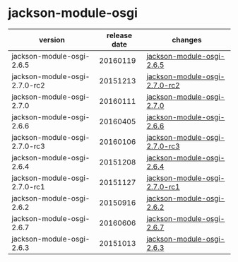 # jackson-module-osgi

|            version            | release date |                                   changes                                    |
|-------------------------------|--------------|------------------------------------------------------------------------------|
| jackson-module-osgi-2.6.5     | 20160119     | [jackson-module-osgi-2.6.5](./jackson-module-osgi-2.6.5-20160119.md)         |
| jackson-module-osgi-2.7.0-rc2 | 20151213     | [jackson-module-osgi-2.7.0-rc2](./jackson-module-osgi-2.7.0-rc2-20151213.md) |
| jackson-module-osgi-2.7.0     | 20160111     | [jackson-module-osgi-2.7.0](./jackson-module-osgi-2.7.0-20160111.md)         |
| jackson-module-osgi-2.6.6     | 20160405     | [jackson-module-osgi-2.6.6](./jackson-module-osgi-2.6.6-20160405.md)         |
| jackson-module-osgi-2.7.0-rc3 | 20160106     | [jackson-module-osgi-2.7.0-rc3](./jackson-module-osgi-2.7.0-rc3-20160106.md) |
| jackson-module-osgi-2.6.4     | 20151208     | [jackson-module-osgi-2.6.4](./jackson-module-osgi-2.6.4-20151208.md)         |
| jackson-module-osgi-2.7.0-rc1 | 20151127     | [jackson-module-osgi-2.7.0-rc1](./jackson-module-osgi-2.7.0-rc1-20151127.md) |
| jackson-module-osgi-2.6.2     | 20150916     | [jackson-module-osgi-2.6.2](./jackson-module-osgi-2.6.2-20150916.md)         |
| jackson-module-osgi-2.6.7     | 20160606     | [jackson-module-osgi-2.6.7](./jackson-module-osgi-2.6.7-20160606.md)         |
| jackson-module-osgi-2.6.3     | 20151013     | [jackson-module-osgi-2.6.3](./jackson-module-osgi-2.6.3-20151013.md)         |

